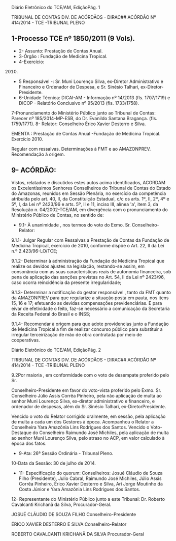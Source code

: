 Diário Eletrônico do TCE/AM, EdiçãoPág. 1

TRIBUNAL DE CONTAS DIV. DE ACÓRDÃOS - DIRAC## ACÓRDÃO Nº 414/2014 - TCE -TRIBUNAL PLENO

## 1-Processo TCE nº 1850/2011 (9 Vols).

- 2- Assunto: Prestação de Contas Anual.
- 3-Órgão : Fundação de Medicina Tropical.
- 4-Exercício:

2010.

- 5 Responsável -:  Sr.  Muni  Lourenço Silva, ex-Diretor  Administrativo e Financeiro e Ordenador de Despesa, e Sr. Sinésio Talhari, ex-Diretor-Presidente.
- 6-Unidade Técnica: DICAI-AM -  Informação nº 14/2013 (fls. 1707/1719) e DICOP - Relatório Conclusivo nº 95/2013 (fls. 1733/1758).

7-Pronunciamento  do  Ministério  Público  junto  ao  Tribunal  de  Contas: Parecer  nº 185/2014-MP-ESB, do Dr. Evanildo Santana Bragança. (fls. 1759/1771). 8- Relator: Conselheiro Érico Xavier Desterro e Silva.

EMENTA : Prestação de Contas Anual -Fundação de Medicina Tropical. Exercício 2010.

Regular com ressalvas. Determinações à FMT e ao AMAZONPREV. Recomendação à origem.

## 9- ACÓRDÃO:

Vistos,  relatados  e  discutidos  estes  autos  acima  identificados, ACORDAM os Excelentíssimos  Senhores  Conselheiros  do  Tribunal  de  Contas  do  Estado  do  Amazonas, reunidos  em  Sessão  Plenária,  no  exercício  da  competência  atribuída  pelo  art.  40,  II,  da Constituição Estadual, c/c os arts. 1º, II, 2º, 4º e 5º, I, da Lei nº 2423/96 e arts. 5º, II e 11, inciso III, alínea 'a', item 3, da Resolução n. 04/2002-TCE/AM, em divergência com  o pronunciamento do Ministério Público de Contas, no sentido de:

- 9.1- À unanimidade , nos termos do voto do Exmo. Sr. Conselheiro-Relator:

9.1.1- Julgar Regular com Ressalvas a  Prestação de Contas da Fundação de Medicina Tropical, exercício de 2010, conforme dispõe o Art. 22, II da Lei n.º 2.423/96-LO/TCE;

9.1.2- Determinar  à  administração  da  Fundação  de  Medicina  Tropical que realize  os  devidos  ajustes  na  legislação,  restando-se  assim,  em  consonância  com  as  suas características reais de autonomia financeira, sob pena de aplicação das sanções previstas no Art. 54, II da Lei nº 2423/96, caso ocorra reincidência da presente irregularidade;

9.1.3- Determinar a notificação do gestor responsável ,  tanto  da  FMT quanto da  AMAZONPREV para  que  regularize  a  situação  posta  em  pauta,  nos  itens  15,  16  e  17; efetuando as devidas compensações previdenciárias. E para eivar de efetividade o feito, faz-se necessário a comunicação da Secretaria da Receita Federal do Brasil e o INSS;

9.1.4- Recomendar à origem para que adote providencias junto a Fundação de Medicina Tropical a fim de realizar concurso público para substituir a irregular terceirização de mão de obra contratada por meio de cooperativas.

Diário Eletrônico do TCE/AM, EdiçãoPág. 2

TRIBUNAL DE CONTAS DIV. DE ACÓRDÃOS - DIRAC## ACÓRDÃO Nº 414/2014 - TCE -TRIBUNAL PLENO

9.2Por maioria , em conformidade com o voto de desempate proferido pelo Sr.

Conselheiro-Presidente em favor do voto-vista proferido pelo Exmo. Sr.  Conselheiro Júlio Assis Corrêa  Pinheiro,  pela  não  aplicação  de  multa ao  senhor  Muni  Lourenço  Silva,  ex-diretor administrativo e financeiro, e ordenador de despesas, além do Sr. Sinésio Talhari, ex-DiretorPresidente.

Vencido o voto do Relator corrigido oralmente, em sessão, pela aplicação de multa a cada um dos Gestores à época. Acompanhou o Relator a Conselheira Yara Amazônia Lins Rodrigues dos Santos. Vencido o Voto-Destaque do Conselheiro Raimundo José Michiles, pela aplicação de multa ao senhor Muni Lourenço Silva, pelo atraso no ACP, em valor calculado à época dos fatos.

- 9-Ata: 26ª Sessão Ordinária - Tribunal Pleno.

10-Data da Sessão: 30 de julho de 2014.

- 11- Especificação do quorum: Conselheiros: Josué Cláudio de Souza Filho (Presidente), Julio Cabral, Raimundo José Michiles, Júlio Assis Corrêa Pinheiro, Érico Xavier Desterro e Silva, Ari Jorge Moutinho da Costa Júnior e Yara Amazônia Lins Rodrigues dos Santos.

12-  Representante  do  Ministério  Público  junto  a  este  Tribunal: Dr.  Roberto  Cavalcanti Krichanã da Silva, Procurador-Geral.

JOSUÉ CLÁUDIO DE SOUZA FILHO Conselheiro-Presidente

ÉRICO XAVIER DESTERRO E SILVA Conselheiro-Relator

ROBERTO CAVALCANTI KRICHANÃ DA SILVA Procurador-Geral
